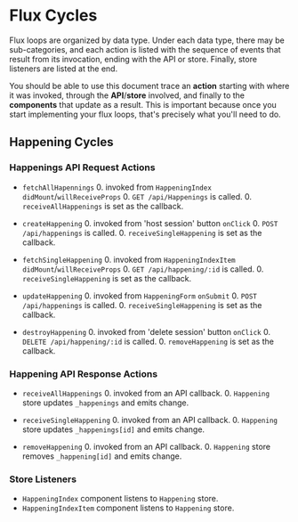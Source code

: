 # Flux Cycles

Flux loops are organized by data type. Under each data type, there may
be sub-categories, and each action is listed with the sequence of events
that result from its invocation, ending with the API or store. Finally,
store listeners are listed at the end.

You should be able to use this document trace an **action** starting
with where it was invoked, through the **API**/**store** involved, and
finally to the **components** that update as a result. This is important
because once you start implementing your flux loops, that's precisely
what you'll need to do.


## Happening Cycles

### Happenings API Request Actions

* `fetchAllHapennings`
  0. invoked from `HappeningIndex` `didMount`/`willReceiveProps`
  0. `GET /api/Happenings` is called.
  0. `receiveAllHappenings` is set as the callback.

* `createHappening`
  0. invoked from 'host session' button `onClick`
  0. `POST /api/happenings` is called.
  0. `receiveSingleHappening` is set as the callback.

* `fetchSingleHappening`
  0. invoked from `HappeningIndexItem` `didMount`/`willReceiveProps`
  0. `GET /api/happening/:id` is called.
  0. `receiveSingleHappening` is set as the callback.

* `updateHappening`
  0. invoked from `HappeningForm` `onSubmit`
  0. `POST /api/happenings` is called.
  0. `receiveSingleHappening` is set as the callback.

* `destroyHappening`
  0. invoked from 'delete session' button `onClick`
  0. `DELETE /api/happening/:id` is called.
  0. `removeHappening` is set as the callback.

### Happening API Response Actions

* `receiveAllHappenings`
  0. invoked from an API callback.
  0. `Happening` store updates `_happenings` and emits change.

* `receiveSingleHappening`
  0. invoked from an API callback.
  0. `Happening` store updates `_happenings[id]` and emits change.

* `removeHappening`
  0. invoked from an API callback.
  0. `Happening` store removes `_happening[id]` and emits change.

### Store Listeners

* `HappeningIndex` component listens to `Happening` store.
* `HappeningIndexItem` component listens to `Happening` store.
